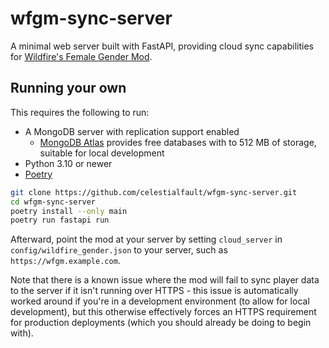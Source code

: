 # wfgm-sync-server

A minimal web server built with FastAPI, providing cloud sync capabilities for [Wildfire's Female Gender Mod].

## Running your own

This requires the following to run:

- A MongoDB server with replication support enabled
  - [MongoDB Atlas](https://www.mongodb.com/atlas) provides free databases with to 512 MB of storage, suitable for local development
- Python 3.10 or newer
- [Poetry](https://python-poetry.org/)

```sh
git clone https://github.com/celestialfault/wfgm-sync-server.git
cd wfgm-sync-server
poetry install --only main
poetry run fastapi run
```

Afterward, point the mod at your server by setting `cloud_server` in `config/wildfire_gender.json` to your server,
such as `https://wfgm.example.com`.

Note that there is a known issue where the mod will fail to sync player data to the server if it isn't running over
HTTPS - this issue is automatically worked around if you're in a development environment (to allow for local development),
but this otherwise effectively forces an HTTPS requirement for production deployments (which you should already be doing
to begin with).

[Wildfire's Female Gender Mod]: https://github.com/WildfireRomeo/WildfireFemaleGenderMod
